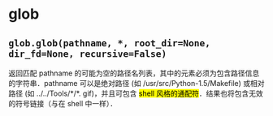 # glob

## `glob.glob(pathname, *, root_dir=None, dir_fd=None, recursive=False)`

返回匹配 pathname 的可能为空的路径名列表，其中的元素必须为包含路径信息的字符串．pathname 可以是绝对路径 (如 /usr/src/Python-1.5/Makefile) 或相对路径 (如 ../../Tools/\*/\*. gif)，并且可包含 <mark>shell 风格的通配符</mark>．结果也将包含无效的符号链接（与在 shell 中一样）．
